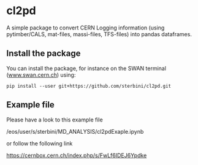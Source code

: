 # cl2pd
A simple package to convert CERN Logging information (using pytimber/CALS, mat-files, massi-files, TFS-files) into pandas dataframes.

## Install the package
You can install the package, for instance on the SWAN terminal (www.swan.cern.ch) using:
```
pip install --user git+https://github.com/sterbini/cl2pd.git
```

## Example file 
Please have a look to this example file

/eos/user/s/sterbini/MD_ANALYSIS/cl2pdExaple.ipynb 

or follow the following link

https://cernbox.cern.ch/index.php/s/FwLf6IDEJ6Ypdke


